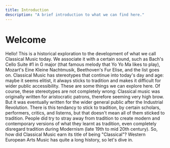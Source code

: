 ```yaml
---
title: Introduction 
description: "A brief introduction to what we can find here."
---
```


# Welcome
Hello! This is a historical exploration to the development of what we call Classical Music today. We associate it with a certain sound, such as Bach's Cello Suite #1 in G major (that famous melody that Yo Yo Ma likes to play), Mozart's Eine Kleine Nachtmusik, Beethoven's Fur Elise, and the list goes on. Classical Music has stereotypes that continue into today's day and age: maybe it seems elitist, it always sticks to tradition and makes it difficult for wider public accessibility. These are some things we can explore here. Of course, these stereotypes are not completely wrong: Classical music was originally written for aristocratic patrons, therefore seeming very high brow. But it was eventually written for the wider general public after the Industrial Revolution. There is this tendancy to stick to tradition, by certain scholars, performers, critics, and listerns, but that doesn't mean all of them sticked to tradition. People did try to stray away from tradition to create modern and contemporary versions of what they learnt as tradition, even completely disregard tradition during Modernism (late 19th to mid 20th century). So, how did Classical Music earn its title of being "Classical"? Western European Arts Music has quite a long history, so let's dive in.


